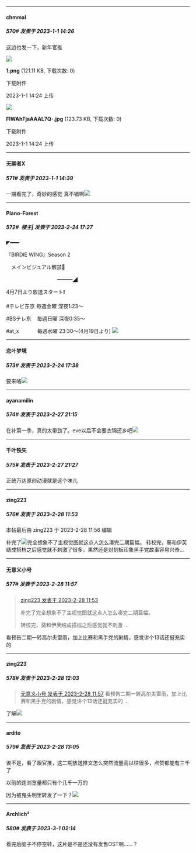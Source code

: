 

*****

####  chmmal  
##### 570#       发表于 2023-1-1 14:26

这边也发一下，新年官推

<img src="https://img.saraba1st.com/forum/202301/01/142425ly7qvxq4u2uq8vik.png" referrerpolicy="no-referrer">

<strong>1.png</strong> (121.11 KB, 下载次数: 0)

下载附件

2023-1-1 14:24 上传

<img src="https://img.saraba1st.com/forum/202301/01/142443xtlnvunjmclzgmyl.jpg" referrerpolicy="no-referrer">

<strong>FlWAhFjaAAAL7Q-.jpg</strong> (123.73 KB, 下载次数: 0)

下载附件

2023-1-1 14:24 上传



*****

####  无聊者X  
##### 571#       发表于 2023-1-1 14:39

一期看完了，奇妙的感觉
真不错啊<img src="https://static.saraba1st.com/image/smiley/face2017/075.png" referrerpolicy="no-referrer">

*****

####  Piano-Forest  
##### 572#         楼主| 发表于 2023-2-24 17:27

◤━━━

『BIRDIE WING』Season 2

　メインビジュアル解禁🌈

　　　　　　　　　　━━━◢

4月7日より放送スタート❗

#テレビ东京 毎週金曜 深夜1:23～

#BSテレ东    毎週日曜 深夜0:35～

#at_x　　　  毎週水曜 23:30～(4月19日より)
<img src="https://p.sda1.dev/10/63c906879bfb2d53b1569930ce0c3d51/20230224_172626.jpg" referrerpolicy="no-referrer">


*****

####  恋叶梦境  
##### 573#       发表于 2023-2-24 17:38

要来咯<img src="https://static.saraba1st.com/image/smiley/face2017/060.png" referrerpolicy="no-referrer">

*****

####  ayanamilin  
##### 574#       发表于 2023-2-27 21:15

在补第一季，真的太带劲了。eve以后不会要衣锦还乡吧<img src="https://static.saraba1st.com/image/smiley/face2017/059.png" referrerpolicy="no-referrer">


*****

####  千叶铁矢  
##### 575#       发表于 2023-2-27 21:27

正统万达原创动漫就是这个味儿


*****

####  zing223  
##### 576#       发表于 2023-2-28 11:53

 本帖最后由 zing223 于 2023-2-28 11:56 编辑 

补完了<img src="https://static.saraba1st.com/image/smiley/face2017/075.png" referrerpolicy="no-referrer">完全想象不了主视觉图就这点人怎么凑完二期篇幅。
转校完，葵和伊芙结成搭档之后感觉就不刺激了很多，果然还是对刻板印象黑手党故事容易兴奋...

*****

####  无意义小号  
##### 577#       发表于 2023-2-28 11:57

<blockquote><a href="httphttps://bbs.saraba1st.com/2b/forum.php?mod=redirect&amp;goto=findpost&amp;pid=59913285&amp;ptid=2034368" target="_blank">zing223 发表于 2023-2-28 11:53</a>

补完了完全想象不了主视觉图就这点人怎么凑完二期篇幅。

转校完，葵和伊芙结成搭档之后感觉就不刺激 ...</blockquote>
看预告二期一转高尔夫雷雨，加上比赛和黑手党的剧情，感觉讲个13话还挺充实的


*****

####  zing223  
##### 578#       发表于 2023-2-28 12:03

<blockquote><a href="httphttps://bbs.saraba1st.com/2b/forum.php?mod=redirect&amp;goto=findpost&amp;pid=59913334&amp;ptid=2034368" target="_blank">无意义小号 发表于 2023-2-28 11:57</a>
看预告二期一转高尔夫雷雨，加上比赛和黑手党的剧情，感觉讲个13话还挺充实的 ...</blockquote>
了解<img src="https://static.saraba1st.com/image/smiley/face2017/057.png" referrerpolicy="no-referrer">


*****

####  ardito  
##### 579#       发表于 2023-2-28 13:05

诶不是，看了眼官推，这二期放送推文怎么突然流量高以往很多，点赞都能有三千了

以前的连浏览量都只有个几千一万的

因为被鬼头明里转发了一下？<img src="https://static.saraba1st.com/image/smiley/face2017/067.png" referrerpolicy="no-referrer">


*****

####  Archlich³  
##### 580#       发表于 2023-3-1 02:14

看完后脑子不停空转，这片是不是还没有发售OST啊……？

